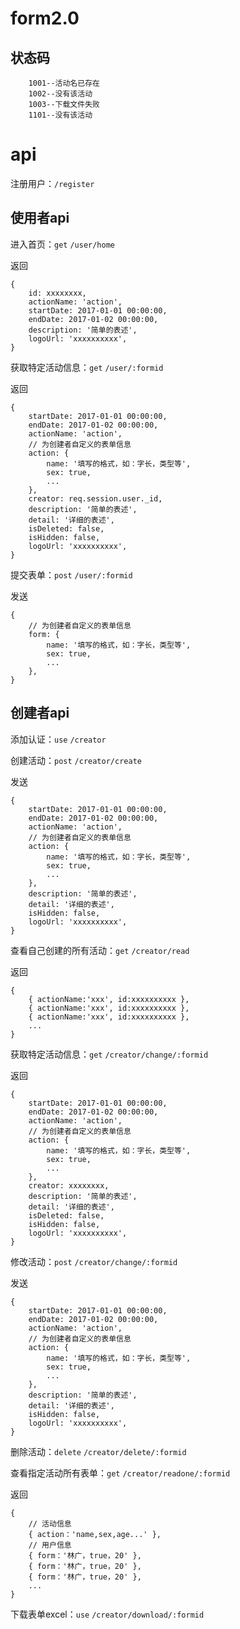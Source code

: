 # form2.0
状态码
---
		1001--活动名已存在
		1002--没有该活动
		1003--下载文件失败
		1101--没有该活动
api
===
注册用户：`/register`

使用者api
---
进入首页：`get` `/user/home`

返回

    {
        id: xxxxxxxx,
        actionName: 'action',
        startDate: 2017-01-01 00:00:00,
        endDate: 2017-01-02 00:00:00,
        description: '简单的表述',
        logoUrl: 'xxxxxxxxxx',
    }
    
获取特定活动信息：`get` `/user/:formid`

返回

    {
        startDate: 2017-01-01 00:00:00,
        endDate: 2017-01-02 00:00:00,
        actionName: 'action',
        // 为创建者自定义的表单信息
        action: {
            name: '填写的格式，如：字长，类型等',
            sex: true,
            ...
        },
        creator: req.session.user._id,
        description: '简单的表述',
        detail: '详细的表述',
        isDeleted: false,
        isHidden: false,
        logoUrl: 'xxxxxxxxxx',
    }
    
提交表单：`post` `/user/:formid`

发送

    {
        // 为创建者自定义的表单信息
        form: {
            name: '填写的格式，如：字长，类型等',
            sex: true,
            ... 
        },
    }

创建者api
---
添加认证：`use` `/creator`

创建活动：`post` `/creator/create`

发送

    {
        startDate: 2017-01-01 00:00:00,
        endDate: 2017-01-02 00:00:00,
        actionName: 'action',
        // 为创建者自定义的表单信息
        action: {
            name: '填写的格式，如：字长，类型等',
            sex: true,
            ...
        },
        description: '简单的表述',
        detail: '详细的表述',
        isHidden: false,
        logoUrl: 'xxxxxxxxxx',
    }

查看自己创建的所有活动：`get` `/creator/read`

返回

    {
        { actionName:'xxx', id:xxxxxxxxxx },
        { actionName:'xxx', id:xxxxxxxxxx },
        { actionName:'xxx', id:xxxxxxxxxx },
        ...
    }

获取特定活动信息：`get` `/creator/change/:formid`

返回

    {
        startDate: 2017-01-01 00:00:00,
        endDate: 2017-01-02 00:00:00,
        actionName: 'action',
        // 为创建者自定义的表单信息
        action: {
            name: '填写的格式，如：字长，类型等',
            sex: true,
            ...
        },
        creator: xxxxxxxx,
        description: '简单的表述',
        detail: '详细的表述',
        isDeleted: false,
        isHidden: false,
        logoUrl: 'xxxxxxxxxx',
    }

修改活动：`post` `/creator/change/:formid`

发送

    {
        startDate: 2017-01-01 00:00:00,
        endDate: 2017-01-02 00:00:00,
        actionName: 'action',
        // 为创建者自定义的表单信息
        action: {
            name: '填写的格式，如：字长，类型等',
            sex: true,
            ...
        },
        description: '简单的表述',
        detail: '详细的表述',
        isHidden: false,
        logoUrl: 'xxxxxxxxxx',
    }

删除活动：`delete` `/creator/delete/:formid`

查看指定活动所有表单：`get` `/creator/readone/:formid`

返回

    {
        // 活动信息
        { action：'name,sex,age...' },
        // 用户信息
        { form：'林广，true，20' },
        { form：'林广，true，20' },
        { form：'林广，true，20' },
        ...
    }

下载表单excel：`use` `/creator/download/:formid`
